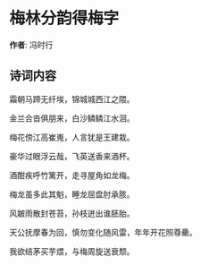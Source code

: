 # 梅林分韵得梅字

**作者**: 冯时行

## 诗词内容

霜朝马蹄无纤埃，锦城城西江之隈。

金兰合沓俱朋来，白沙鳞鳞江水洄。

梅花傍江高崔嵬，人言犹是王建栽。

豪华过眼浮云哉，飞英送香来酒杯。

酒酣疾呼竹篱开，走寻屋角如龙梅。

梅龙虽多此其魁，睡龙屈盘肘承胲。

风皴雨散封苍苔，孙枝迸出谁胚胎。

天公抚摩春为回，慎勿变化随风雷，年年开花照尊罍。

我欲结茅买芋煨，与梅周旋送衰颓。


